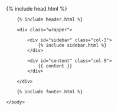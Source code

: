 <!DOCTYPE html>
<html>
	<head>
		<title>{{ page.title }} - {{ site.title }}</title>
		{% include head.html %}
	</head>
	<body>

		{% include header.html %}

		<div class="wrapper">

			<div id="sidebar" class="col-3">
				{% include sidebar.html %}
			</div>

			<div id="content" class="col-9">
				{{ content }}
			</div>

		</div>

		{% include footer.html %}

	</body>
</html>